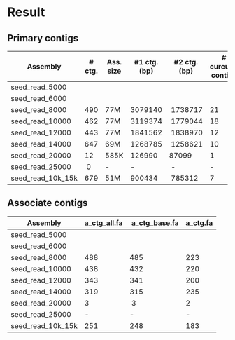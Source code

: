 # Result

## Primary contigs

| Assembly | # ctg. | Ass. size | #1 ctg. (bp) | #2 ctg. (bp) | # curcular contigs | chimers_nodes |
|----------|--------|-----------|--------------|--------------|--------------------|---------------|
| seed_read_5000 |
| seed_read_6000 |
| seed_read_8000 | 490 | 77M | 3079140 | 1738717 | 21 | 884 |
| seed_read_10000 | 462 | 77M | 3119374 | 1779044 | 18 | 638 |
| seed_read_12000 | 443 | 77M | 1841562 | 1838970 | 12 | 466 |
| seed_read_14000 | 647 | 69M | 1268785 | 1258621 | 10 | 792 |
| seed_read_20000 | 12 | 585K | 126990 | 87099 | 1 | 0 |
| seed_read_25000 | 0  | -    | -      | -     | - | - |
| seed_read_10k_15k | 679 | 51M | 900434 | 785312 | 7 | 832 |

## Associate contigs

| Assembly | a_ctg_all.fa | a_ctg_base.fa | a_ctg.fa |
|----------|--------------|---------------|----------|
| seed_read_5000 | 
| seed_read_6000 |
| seed_read_8000 | 488  | 485 | 223 |
| seed_read_10000 | 438 | 432 | 220 |
| seed_read_12000 | 343 | 341 | 200 |
| seed_read_14000 | 319 | 315 | 235 |
| seed_read_20000 | 3   | 3   | 2   |
| seed_read_25000 | -   | -   | -   |
| seed_read_10k_15k | 251 | 248 | 183 |
